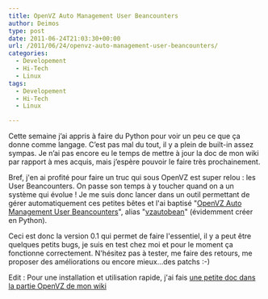 ```yaml
---
title: OpenVZ Auto Management User Beancounters
author: Deimos
type: post
date: 2011-06-24T21:03:30+00:00
url: /2011/06/24/openvz-auto-management-user-beancounters/
categories:
  - Developement
  - Hi-Tech
  - Linux
tags:
  - Developement
  - Hi-Tech
  - Linux

---
```


Cette semaine j’ai appris à faire du Python pour voir un peu ce que ça donne comme langage. C’est pas mal du tout, il y a plein de built-in assez sympas. Je n’ai pas encore eu le temps de mettre à jour la doc de mon wiki par rapport à mes acquis, mais j’espère pouvoir le faire très prochainement.

Bref, j'en ai profité pour faire un truc qui sous OpenVZ est super relou : les User Beancounters. On passe son temps à y toucher quand on a un système qui évolue ! Je me suis donc lancer dans un outil permettant de gérer automatiquement ces petites bêtes et l'ai baptisé "[OpenVZ Auto Management User Beancounters](http://www.deimos.fr/gitweb/?p=vzautobean.git;a=summary)", alias "[vzautobean](http://www.deimos.fr/gitweb/?p=vzautobean.git;a=summary)" (évidemment créer en Python).

Ceci est donc la version 0.1 qui permet de faire l'essentiel, il y a peut être quelques petits bugs, je suis en test chez moi et pour le moment ça fonctionne correctement. N'hésitez pas à tester, me faire des retours, me proposer des améliorations ou encore mieux...des patchs :-)

Edit : Pour une installation et utilisation rapide, j'ai fais [une petite doc dans la partie OpenVZ de mon wiki](http://wiki.deimos.fr/OpenVZ_:_Mise_en_place_d%27OpenVZ#Ajustement_automatique_des_limites)
